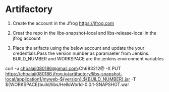 # Artifactory

1. Create the account in the Jfrog 
https://jfrog.com

2. Creat the repo in the libs-snapshot-local and libs-release-local in the jfrog account

3. Place the arifacts using the below account and update the your credentials.Pass the version number as paramaeter from Jenkins. BUILD_NUMBER and WORKSPACE are the jenkins environment variables

curl -u chbalaji080186@gmail.com:Ch683212@ -X PUT https://chbalaji080186.jfrog.io/artifactory/libs-snapshot-local/application1/myweb-${version}.${BUILD_NUMBER}.jar -T ${WORKSPACE}build/libs/HelloWorld-0.0.1-SNAPSHOT.war
